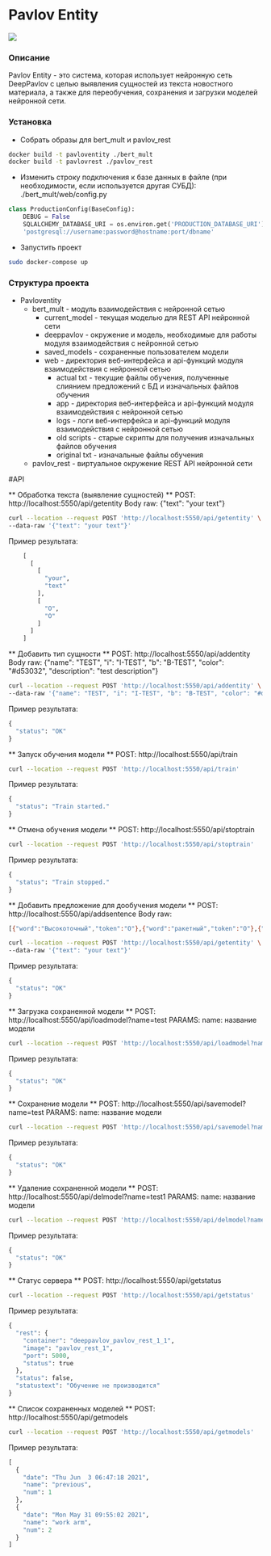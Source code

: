 # Pavlov Entity

![](https://static.tildacdn.com/tild6638-3538-4963-b964-373133313862/_DeepPavlov_-5.png)

### Описание
Pavlov Entity - это система, которая использует нейронную сеть DeepPavlov с целью выявления сущностей из текста новостного материала, а также для переобучения, сохранения и загрузки моделей нейронной сети.

### Установка
                
-  Собрать образы для bert_mult и pavlov_rest
```bash
docker build -t pavloventity ./bert_mult
docker build -t pavlovrest ./pavlov_rest
```
- Изменить строку подключения к базе данных в файле (при необходимости, если используется другая СУБД):
./bert_mult/web/config.py

```python
class ProductionConfig(BaseConfig):
    DEBUG = False
    SQLALCHEMY_DATABASE_URI = os.environ.get('PRODUCTION_DATABASE_URI') or \
	'postgresql://username:password@hostname:port/dbname'

```

- Запустить проект
```bash
sudo docker-compose up
```

### Структура проекта
- Pavloventity
  - bert_mult - модуль взаимодействия с нейронной сетью
    - current_model - текущая моделью для REST API нейронной сети
    - deeppavlov -  окружение и модель, необходимые для работы модуля взаимодействия с нейронной сетью
    - saved_models - сохраненные пользователем модели
    - web  - директория веб-интерфейса и api-функций модуля взаимодействия с нейронной сетью
      - actual txt - текущие файлы обучения, полученные слиянием предложений с БД и изначальных файлов обучения
      - app - директория веб-интерфейса и api-функций модуля взаимодействия с нейронной сетью
      - logs - логи веб-интерфейса и api-функций модуля взаимодействия с нейронной сетью
      - old scripts - старые скрипты для получения изначальных файлов обучения
      - original txt - изначальные файлы обучения
  - pavlov_rest - виртуальное окружение REST API нейронной сети





#API

** Обработка текста (выявление сущностей) **
POST: http://localhost:5550/api/getentity
Body raw: {"text": "your text"}
```bash
curl --location --request POST 'http://localhost:5550/api/getentity' \
--data-raw '{"text": "your text"}'
```
Пример результата:
```python
    [
      [
        [
          "your",
          "text"
        ],
        [
          "O",
          "O"
        ]
      ]
    ]
```
** Добавить тип сущности **
POST: http://localhost:5550/api/addentity
Body raw: {"name": "TEST", "i": "I-TEST", "b": "B-TEST", "color": "#d53032", "description": "test description"}
```bash
curl --location --request POST 'http://localhost:5550/api/addentity' \
--data-raw '{"name": "TEST", "i": "I-TEST", "b": "B-TEST", "color": "#d53032", "description": "test description"}'
```
Пример результата:
```python
{
  "status": "OK"
}
```
** Запуск обучения модели **
POST: http://localhost:5550/api/train
```bash
curl --location --request POST 'http://localhost:5550/api/train'
```
Пример результата:
```python
{
  "status": "Train started."
}
```
** Отмена обучения модели **
POST: http://localhost:5550/api/stoptrain

```bash
curl --location --request POST 'http://localhost:5550/api/stoptrain'
```
Пример результата:
```python
{
  "status": "Train stopped."
}
```
** Добавить предложение для дообучения модели **
POST: http://localhost:5550/api/addsentence
Body raw:
```bash
[{"word":"Высокоточный","token":"O"},{"word":"ракетный","token":"O"},{"word":"комплекс","token":"O"},{"word":"«Искандер»","token":"ARM"},{"word":"предназначен","token":"O"},{"word":"для","token":"O"},{"word":"уничтожения","token":"O"},{"word":"вражеских","token":"O"},{"word":"средств","token":"O"},{"word":"огневого","token":"O"},{"word":"поражения","token":"O"},{"word":"далеко","token":"O"},{"word":"за","token":"O"},{"word":"линией","token":"O"},{"word":"фронта","token":"O"},{"word":".","token":"O"}]
```
```bash
curl --location --request POST 'http://localhost:5550/api/getentity' \
--data-raw '{"text": "your text"}'
```
Пример результата:
```python
{
  "status": "OK"
}
```
** Загрузка сохраненной модели **
POST: http://localhost:5550/api/loadmodel?name=test
PARAMS: name: название модели

```bash
curl --location --request POST 'http://localhost:5550/api/loadmodel?name=test'
```
Пример результата:
```python
{
  "status": "OK"
}
```

** Сохранение модели **
POST: http://localhost:5550/api/savemodel?name=test
PARAMS: name: название модели

```bash
curl --location --request POST 'http://localhost:5550/api/savemodel?name=test1'
```
Пример результата:
```python
{
  "status": "OK"
}
```

** Удаление сохраненной модели **
POST: http://localhost:5550/api/delmodel?name=test1
PARAMS: name: название модели

```bash
curl --location --request POST 'http://localhost:5550/api/delmodel?name=test1'
```
Пример результата:
```python
{
  "status": "OK"
}
```
** Статус сервера **
POST: http://localhost:5550/api/getstatus
```bash
curl --location --request POST 'http://localhost:5550/api/getstatus'
```
Пример результата:
```python
{
  "rest": {
    "container": "deeppavlov_pavlov_rest_1_1",
    "image": "pavlov_rest_1",
    "port": 5000,
    "status": true
  },
  "status": false,
  "statustext": "Обучение не производится"
}
```
** Список сохраненных моделей **
POST: http://localhost:5550/api/getmodels

```bash
curl --location --request POST 'http://localhost:5550/api/getmodels'
```
Пример результата:
```python
[
  {
    "date": "Thu Jun  3 06:47:18 2021",
    "name": "previous",
    "num": 1
  },
  {
    "date": "Mon May 31 09:55:02 2021",
    "name": "work arm",
    "num": 2
  }
]
```

